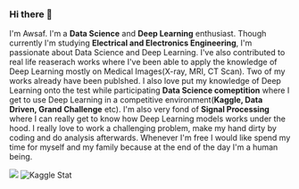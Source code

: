### Hi there 👋

I'm Awsaf. I'm a **Data Science** and **Deep Learning** enthusiast. Though currently I'm studying **Electrical and Electronics Engineering**, I'm passionate about Data Science and Deep Learning. I've also contributed to real life reaserach works where I've been able to apply the knowledge of Deep Learning mostly on Medical Images(X-ray, MRI, CT Scan). Two of my works already have been publshed. I also love put my knowledge of Deep Learning onto the test while participating **Data Science comeptition** where I get to use Deep Learning in a competitive environment(**Kaggle, Data Driven, Grand Challenge** etc). I'm also very fond of **Signal Processing** where I can really get to know how Deep Learning models works under the hood. I really love to work a challenging problem, make my hand dirty by coding and do analysis afterwards.
Whenever I'm free I would like spend my time for myself and my family because at the end of the day I'm a human being.


![](https://www.kaggle.com/static/images/site-logo.png)
![Kaggle Stat](https://i.ibb.co/d2nyPNg/kaggle-profile.png)
